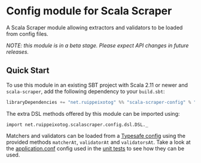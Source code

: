 # Config module for Scala Scraper

A Scala Scraper module allowing extractors and validators to be loaded from config files.

_NOTE: this module is in a beta stage. Please expect API changes in future releases._

## Quick Start

To use this module in an existing SBT project with Scala 2.11 or newer and `scala-scraper`, add the following dependency to your `build.sbt`:

```scala
libraryDependencies += "net.ruippeixotog" %% "scala-scraper-config" % "3.1.3"
```

The extra DSL methods offered by this module can be imported using:

```mdoc:silent
import net.ruippeixotog.scalascraper.config.dsl.DSL._
```

Matchers and validators can be loaded from a [Typesafe config](https://github.com/typesafehub/config) using the provided methods `matcherAt`, `validatorAt` and `validatorsAt`. Take a look at the [application.conf](src/test/resources/application.conf) config used in the [unit tests](src/test/scala/net/ruippeixotog/scalascraper/config/dsl/ConfigLoadingHelpersSpec.scala) to see how they can be used.
